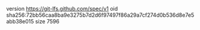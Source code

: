 version https://git-lfs.github.com/spec/v1
oid sha256:72bb56caa8ba9e3275b7d2d6f97497f86a29a7cf274d0b536d8e7e5abb38e015
size 7596
